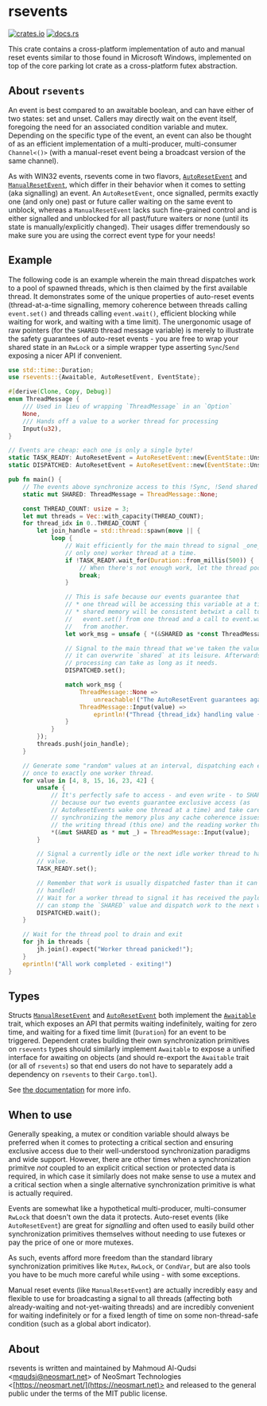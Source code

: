 # rsevents

[![crates.io](https://img.shields.io/crates/v/rsevents.svg)](https://crates.io/crates/rsevents)
[![docs.rs](https://docs.rs/rsevents/badge.svg)](https://docs.rs/latest/rsevents)

This crate contains a cross-platform implementation of auto and manual reset events similar to those found in Microsoft Windows, implemented on top of the core parking lot crate as a cross-platform futex abstraction.

## About `rsevents`

An event is best compared to an awaitable boolean, and can have either of two states: set and unset.
Callers may directly wait on the event itself, foregoing the need for an associated condition variable and mutex.
Depending on the specific type of the event, an event can also be thought of as an efficient implementation of a multi-producer, multi-consumer `Channel<()>` (with a manual-reset event being a broadcast version of the same channel).

As with WIN32 events, rsevents come in two flavors, [`AutoResetEvent`](https://docs.rs/rsevents/latest/rsevents/struct.AutoResetEvent.html) and [`ManualResetEvent`](https://docs.rs/rsevents/latest/rsevents/struct.ManualResetEvent.html), which differ in their behavior when it comes to setting (aka signalling) an event.
An `AutoResetEvent`, once signalled, permits exactly one (and only one) past or future caller waiting on the same event to unblock, whereas a `ManualResetEvent` lacks such fine-grained control and is either signalled and unblocked for all past/future waiters or none (until its state is manually/explicitly changed). Their usages differ tremendously so make sure you are using the correct event type for your needs!

## Example

The following code is an example wherein the main thread dispatches work to a pool of spawned threads, which is then claimed by the first available thread.
It demonstrates some of the unique properties of auto-reset events (thread-at-a-time signalling, memory coherence between threads calling `event.set()` and threads calling `event.wait()`, efficient blocking while waiting for work, and waiting with a time limit).
The unergonomic usage of raw pointers (for the `SHARED` thread message variable) is merely to illustrate the safety guarantees of auto-reset events - you are free to wrap your shared state in an `RwLock` or a simple wrapper type asserting `Sync`/`Send` exposing a nicer API if convenient.

```rust
use std::time::Duration;
use rsevents::{Awaitable, AutoResetEvent, EventState};

#[derive(Clone, Copy, Debug)]
enum ThreadMessage {
    /// Used in lieu of wrapping `ThreadMessage` in an `Option`
    None,
    /// Hands off a value to a worker thread for processing
    Input(u32),
}

// Events are cheap: each one is only a single byte!
static TASK_READY: AutoResetEvent = AutoResetEvent::new(EventState::Unset);
static DISPATCHED: AutoResetEvent = AutoResetEvent::new(EventState::Unset);

pub fn main() {
    // The events above synchronize access to this !Sync, !Send shared state
    static mut SHARED: ThreadMessage = ThreadMessage::None;

    const THREAD_COUNT: usize = 3;
    let mut threads = Vec::with_capacity(THREAD_COUNT);
    for thread_idx in 0..THREAD_COUNT {
        let join_handle = std::thread::spawn(move || {
            loop {
                // Wait efficiently for the main thread to signal _one_ (and
                // only one) worker thread at a time.
                if !TASK_READY.wait_for(Duration::from_millis(500)) {
                    // When there's not enough work, let the thread pool drain
                    break;
                }

                // This is safe because our events guarantee that
                // * one thread will be accessing this variable at a time
                // * shared memory will be consistent betwixt a call to
                //   event.set() from one thread and a call to event.wait()
                //   from another.
                let work_msg = unsafe { *(&SHARED as *const ThreadMessage) };

                // Signal to the main thread that we've taken the value and that
                // it can overwrite `shared` at its leisure. Afterwards,
                // processing can take as long as it needs.
                DISPATCHED.set();

                match work_msg {
                    ThreadMessage::None =>
                        unreachable!("The AutoResetEvent guarantees against this"),
                    ThreadMessage::Input(value) =>
                        eprintln!("Thread {thread_idx} handling value {value}"),
                }
            }
        });
        threads.push(join_handle);
    }

    // Generate some "random" values at an interval, dispatching each exactly
    // once to exactly one worker thread.
    for value in [4, 8, 15, 16, 23, 42] {
        unsafe {
            // It's perfectly safe to access - and even write - to SHARED here
            // because our two events guarantee exclusive access (as
            // AutoResetEvents wake one thread at a time) and take care of
            // synchronizing the memory plus any cache coherence issues between
            // the writing thread (this one) and the reading worker thread.
            *(&mut SHARED as * mut _) = ThreadMessage::Input(value);
        }

        // Signal a currently idle or the next idle worker thread to handle this
        // value.
        TASK_READY.set();

        // Remember that work is usually dispatched faster than it can be
        // handled!
        // Wait for a worker thread to signal it has received the payload and we
        // can stomp the `SHARED` value and dispatch work to the next worker.
        DISPATCHED.wait();
    }

    // Wait for the thread pool to drain and exit
    for jh in threads {
        jh.join().expect("Worker thread panicked!");
    }
    eprintln!("All work completed - exiting!")
}
```

## Types

Structs [`ManualResetEvent`](https://docs.rs/rsevents/latest/rsevents/struct.ManualResetEvent.html) and [`AutoResetEvent`](https://docs.rs/rsevents/latest/rsevents/struct.AutoResetEvent.html) both implement the [`Awaitable`](https://docs.rs/rsevents/latest/rsevents/trait.Awaitable.html) trait, which exposes an API that permits waiting indefinitely, waiting for zero time, and waiting for a fixed time limit (`Duration`) for an event to be triggered.
Dependent crates building their own synchronization primitives on `rsevents` types should similarly implement `Awaitable` to expose a unified interface for awaiting on objects (and should re-export the `Awaitable` trait (or all of `rsevents`) so that end users do not have to separately add a dependency on `rsevents` to their `Cargo.toml`).

See [the documentation](https://docs.rs/rsevents/latest/rsevents/) for more info.

## When to use

Generally speaking, a mutex or condition variable should always be preferred when it comes to protecting a critical section and ensuring exclusive access due to their well-understood synchronization paradigms and wide support.
However, there are other times when a synchronization primitve _not_ coupled to an explicit critical section or protected data is required, in which case it similarly does not make sense to use a mutex and a critical section when a single alternative synchronization primitive is what is actually required.

Events are somewhat like a hypothetical multi-producer, multi-consumer `RwLock` that doesn't own the data it protects.
Auto-reset events (like `AutoResetEvent`) are great for *signalling* and often used to easily build other synchronization primitives themselves without needing to use futexes or pay the price of one or more mutexes.

As such, events afford more freedom than the standard library synchronization primitives like `Mutex`, `RwLock`, or `CondVar`, but are also tools you have to be much more careful while using - with some exceptions.

Manual reset events (like `ManualResetEvent`) are actually incredibly easy and flexible to use for broadcasting a signal to all threads (affecting both already-waiting and not-yet-waiting threads) and are incredibly convenient for waiting indefinitely or for a fixed length of time on some non-thread-safe condition (such as a global abort indicator).

## About

rsevents is written and maintained by Mahmoud Al-Qudsi \<mqudsi@neosmart.net\> of NeoSmart
Technologies \<[https://neosmart.net/](https://neosmart.net)> and released to the general public
under the terms of the MIT public license.
